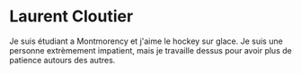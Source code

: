 # Laurent Cloutier

Je suis étudiant a Montmorency et j'aime le hockey sur glace. Je suis une personne extrèmement impatient, mais je travaille dessus pour avoir plus de patience autours des autres.
